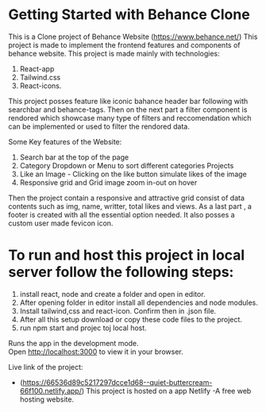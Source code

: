 # Getting Started with Behance Clone
This is a Clone project of Behance Website (https://www.behance.net/)
This project is made to implement the frontend features and components of behance website.
This project is made mainly with technologies:
1. React-app
2. Tailwind.css
3. React-icons.

This project posses feature like iconic bahance header bar following with searchbar and behance-tags. Then on the next part a filter component is rendored which showcase many type of filters and reccomendation which can be implemented or used to filter the rendored data.

Some Key features of the Website:
1. Search bar at the top of the page 
2. Category Dropdown or Menu to sort different categories Projects 
3. Like an Image - Clicking on the like button simulate likes of the image 
4. Responsive grid and Grid image zoom in-out on hover 

Then the project contain a responsive and attractive grid consist of data contents such as img, name, writter, total likes and views. As a last part , a footer is created with all the essential option needed. It also posses a custom user made fevicon icon.

# To run and host this project in local server follow the following steps:
1. install react, node and create a folder and open in editor.
2. After opening folder in editor install all dependencies and node modules.
3. Install tailwind,css and react-icon. Confirm then in .json file.
4. After all this setup download or copy these code files to the project.
5. run npm start and projec toj local host.

Runs the app in the development mode.\
Open [http://localhost:3000](http://localhost:3000) to view it in your browser.

Live link of the project:
- (https://66536d89c5217297dcce1d68--quiet-buttercream-66f100.netlify.app/)
This project is hosted on a app Netlify -A free web hosting website. 
